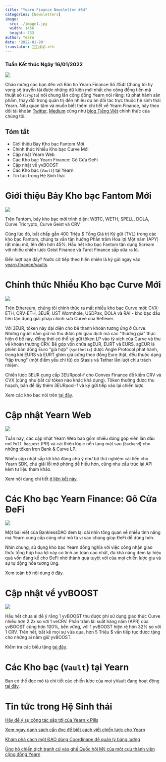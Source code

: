 ```yaml
---
title: "Yearn Finance Newsletter #54"
categories: [Newsletters]
image:
  src: ./image1.jpg
  width: 1456
  height: 733
author: Yearn
date: '2022-01-20'
translator: 🤖💵💵💰💰.eth
---
```


### Tuần Kết thúc Ngày 16/01/2022

![](./image1.jpg?w=1100&h=554)

Chào mừng các bạn đến với Bản tin Yearn.Finance Số #54! Chúng tôi hy vọng sẽ truyền tải được những dữ kiện mới nhất cho cộng đồng tiền mã thuật số (`crypto`) nói chung lẫn cộng đồng Yearn nói riêng; từ phát hành sản phẩm, thay đổi trong quản trị đến nhiều dự án đối tác trực thuộc hệ sinh thái Yearn. Nếu quan tâm và muốn biết thêm chi tiết về Yearn.Finance, hãy theo dõi tài khoản [Twitter](https://twitter.com/iearnfinance), [Medium](https://medium.com/iearn) cũng như [blog Tiếng Việt](https://vietnamese.blog.yearn.finance/) chính thức của chúng tôi.

## Tóm tắt

- Giới thiệu Bảy Kho bạc Fantom Mới
- Chính thức Nhiều Kho bạc Curve Mới
- Cập nhật Yearn Web
- Các Kho bạc Yearn&nbsp;Finance: Gõ Cửa ĐeFi
- Cập nhật về yvBOOST
- Các Kho bạc (`Vault`) tại Yearn
- Tin tức trong Hệ Sinh thái

# Giới thiệu Bảy Kho bạc Fantom Mới

![](./image2.jpg?w=550&h=734)

Trên Fantom, bảy kho bạc mới trình diện: WBTC, WETH, SPELL, DOLA, Curve Tricrypto, Curve Geist và CRV

Cùng lúc đó, bất chấp gần 400&nbsp;Triệu&nbsp;$ Tổng Giá trị Ký gửi (TVL) trong các kho bạc Fantom, chúng ta vẫn tận hưởng Phần trăm Hoa lợi Một năm (APY) rất màu mỡ, lên đến hơn 45%. Hầu hết kho bạc Fantom tận dụng Scream với nhiều chiến lược Geist&nbsp;Finance và Tarot&nbsp;Finance sắp sửa ra lò.

Đến lượt bạn đấy? Nước cờ tiếp theo hiển nhiên là ký gửi ngay vào [yearn.finance/vaults](https://yearn.finance/vaults).

# Chính thức Nhiều Kho bạc Curve Mới

![](./image3.jpg?w=644&h=464)

Trên Ethereum, chúng tôi chính thức ra mắt nhiều kho bạc Curve mới: CVX-ETH, CRV-ETH, 3EUR, UST&nbsp;Wormhole, USDPax, DOLA và RAI - kho bạc đầu tiên tận dụng giải pháp chỉnh sửa Curve của Reflexer.

Với 3EUR, tôken này đại diện cho bể thanh khoản tương ứng ở Curve. Những người nắm giữ nó thu được phí giao dịch mà các "thương gia" thực hiện ở bể này, đồng thời có thể ký gửi tôken LP vào tỷ xích của Curve và thu về khoản thưởng CRV. Bể góp vốn chứa agEUR, EURT và EURS. agEUR là phiên bản đồng Euro "giả hợp" (`synthetic`) được Angle&nbsp;Protocol phát hành, trong khi EURS và EURT ghìm giá cứng theo đồng Euro thật, đều thuộc dạng "tập trung" (một điểm yếu chí tử) do Stasis và Tether lần lượt chịu trách nhiệm.

Chiến lược 3EUR cung cấp 3EURpool-f cho Convex&nbsp;Finance để kiếm CRV và CVX (cũng như bất cứ tôken nào khác khả dụng). Tôken thưởng được thu hoạch, bán để lấy thêm 3EURpool-f và ký gửi tiếp vào lại chiến lược.

Xem các kho bạc nói trên [tại đây](https://yearn.finance/#/vaults).

# Cập nhật Yearn Web

![](./image4.jpg?w=450&h=367)

Tuần này, các cập nhật Yearn Web bao gồm nhiều đóng góp viên lần đầu mở `Pull Request` (PR) và cải thiện lôgic nền tảng mặt sau (`backend`) cho những tôken Iron&nbsp;Bank & Curve&nbsp;LP.

Nhiều cập nhật sắp tới khá đáng chú ý như bộ thử nghiệm cải tiến cho Yearn SDK, chú giải lỗi mô phỏng dễ hiểu hơn, cũng như cấu trúc lại API kèm tư liệu tham khảo.

Xem nội dung chi tiết [ở liên kết này](https://yearnweb.substack.com/p/yearn-web-engineering-update).

# Các Kho bạc Yearn&nbsp;Finance: Gõ Cửa ĐeFi

![](./image5.jpg?w=957&h=538)

Một bài viết của BanklessDAO đem lại cái nhìn tổng quan về nhiều tính năng mà Yearn cung cấp cũng như mô tả vì sao chúng giúp ĐeFi dễ dùng hơn.

Nhìn chung, sử dụng kho bạc Yearn đồng nghĩa với việc công nhận giao thức tổng hợp hoa lợi này có tính an toàn cao nhất, đủ khả năng đem lại hiệu quả vốn đáng kể cho ĐeFi nhờ thành quả tuyệt vời của mọi chiến lược gia và sự tự động hóa tương ứng.

Xem toàn bộ nội dung [ở đây](https://medium.com/bankless-dao/yearn-finance-vaults-knockin-on-defi-s-door-f5e9f56f669a).

# Cập nhật về yvBOOST

![](./image6.jpg?w=1100&h=569)


Hầu hết chưa ai để ý rằng 1 yvBOOST thu được phí sử dụng giao thức Curve nhiều hơn 2.2x so với 1 veCRV. Phần trăm lãi suất hàng năm (APR) của yvBOOST cũng hơn 100%, bền vững, với 1 yvBOOST hiện rẻ hơn 32% so với 1 CRV. Trên hết, bất kể mọi sự vừa qua, hơn 5&nbsp;Triệu&nbsp;$ vẫn tiếp tục được tặng cho những ai nắm giữ yvBOOST.

Kiểm tra các biếu tặng [tại đây](https://etherscan.io/address/0xdf270b48829e0f05211f3a33e5dc0a84f7247fbe).

# Các Kho bạc (`Vault`) tại Yearn

Bạn có thể đọc mô tả chi tiết các chiến lược của mọi yVault đang hoạt động [tại đây](https://medium.com/yearn-state-of-the-vaults/the-vaults-at-yearn-9237905ffed3).

# Tin tức trong Hệ Sinh thái

[Hãy để ý sự cộng tác sắp tới của Yearn x Pills](https://twitter.com/bantg/status/1482764820265029633)

[Xem ngay danh sách cần đọc để biết cách viết chiến lược cho Yearn](https://twitter.com/sjkelleyjr/status/1481664381054177281)

[Khám phá cách một ĐAO dùng Coordinape để quản lý bảng lương](https://twitter.com/jkey_eth/status/1479642151730356226)

[Ủng hộ chiến dịch tranh cử vào ghế Quốc hội Mỹ của một cựu thành viên cộng đồng Yearn](https://twitter.com/mattdwest/status/1481083902580166656)

